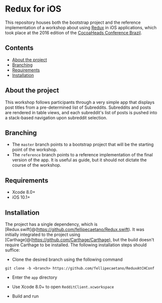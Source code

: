 # Redux for iOS

This repository houses both the bootstrap project and the reference implementation of a workshop about using [Redux](http://reduxjs.org) in iOS applications, which took place at the 2016 edition of the [CocoaHeads Conference Brazil](http://cocoaheadsconference.com.br).

## Contents

- [About the project](#about-the-project)
- [Branching](#branching)
- [Requirements](#requirements)
- [Installation](#installation)

## About the project

This workshop follows participants through a very simple app that displays post titles from a pre-determined list of Subreddits. Subreddits and posts are rendered in table views, and each subreddit's list of posts is pushed into a stack-based navigation upon subreddit selection.

## Branching

- The `master` branch points to a bootstrap project that will be the starting point of the workshop.
- The `reference` branch points to a reference implementation of the final version of the app. It is useful as guide, but it should not dictate the course of the workshop.

## Requirements

- Xcode 8.0+
- iOS 10.1+

## Installation

The project has a single dependency, which is [Redux.swift]@(https://github.com/fellipecaetano/Redux.swift). It was initially integrated to the project using [Carthage]@(https://github.com/Carthage/Carthage), but the build doesn't require Carthage to be installed. The following installation steps should suffice:

- Clone the desired branch using the following command
```shell
git clone -b <branch> https://github.com/fellipecaetano/ReduxAtCHConf
```

- Enter the `app` directory

- Use Xcode 8.0+ to open `RedditClient.xcworkspace`

- Build and run
